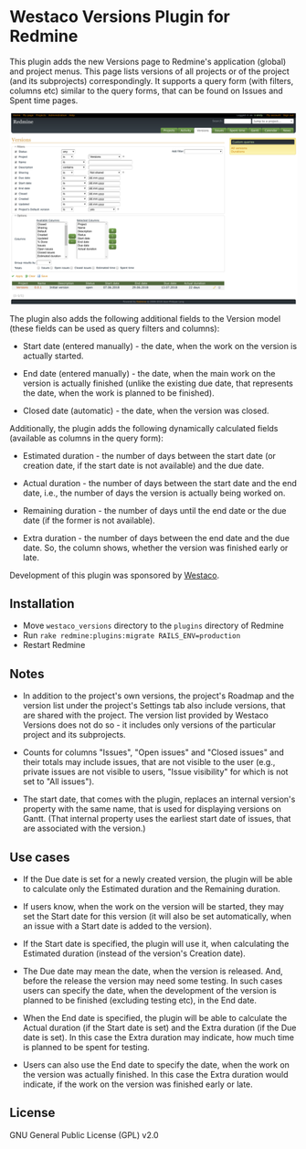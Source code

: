 # Westaco Versions Plugin for Redmine

This plugin adds the new Versions page to Redmine's application (global) and
project menus. This page lists versions of all projects or of the project
(and its subprojects) correspondingly. It supports a query form (with filters,
columns etc) similar to the query forms, that can be found on Issues and
Spent time pages.

![Query form](query-form.png)

The plugin also adds the following additional fields to the Version model
(these fields can be used as query filters and columns):

- Start date (entered manually) - the date, when the work on the version is
  actually started.

- End date (entered manually) - the date, when the main work on the version is
  actually finished (unlike the existing due date, that represents the date,
  when the work is planned to be finished).

- Closed date (automatic) - the date, when the version was closed.

Additionally, the plugin adds the following dynamically calculated fields
(available as columns in the query form):

- Estimated duration - the number of days between the start date (or creation
  date, if the start date is not available) and the due date.

- Actual duration - the number of days between the start date and the end date,
  i.e., the number of days the version is actually being worked on.

- Remaining duration - the number of days until the end date or the due date
  (if the former is not available).

- Extra duration - the number of days between the end date and the due date.
  So, the column shows, whether the version was finished early or late.

Development of this plugin was sponsored by [Westaco](https://www.westaco.com/).

## Installation

- Move `westaco_versions` directory to the `plugins` directory of Redmine
- Run `rake redmine:plugins:migrate RAILS_ENV=production`
- Restart Redmine

## Notes

- In addition to the project's own versions, the project's Roadmap and the
  version list under the project's Settings tab also include versions, that
  are shared with the project. The version list provided by Westaco Versions
  does not do so - it includes only versions of the particular project and its
  subprojects.

- Counts for columns "Issues", "Open issues" and "Closed issues" and their
  totals may include issues, that are not visible to the user (e.g., private
  issues are not visible to users, "Issue visibility" for which is not set to
  "All issues").

- The start date, that comes with the plugin, replaces an internal version's
  property with the same name, that is used for displaying versions on Gantt.
  (That internal property uses the earliest start date of issues, that are
  associated with the version.)

## Use cases

- If the Due date is set for a newly created version, the plugin will be able
  to calculate only the Estimated duration and the Remaining duration.

- If users know, when the work on the version will be started, they may set the
  Start date for this version (it will also be set automatically, when an issue
  with a Start date is added to the version).

- If the Start date is specified, the plugin will use it, when calculating the
  Estimated duration (instead of the version's Creation date).

- The Due date may mean the date, when the version is released. And, before the
  release the version may need some testing. In such cases users can specify
  the date, when the development of the version is planned to be finished
  (excluding testing etc), in the End date.

- When the End date is specified, the plugin will be able to calculate the
  Actual duration (if the Start date is set) and the Extra duration (if the
  Due date is set). In this case the Extra duration may indicate, how much time
  is planned to be spent for testing.

- Users can also use the End date to specify the date, when the work on the
  version was actually finished. In this case the Extra duration would
  indicate, if the work on the version was finished early or late.

## License

GNU General Public License (GPL) v2.0

